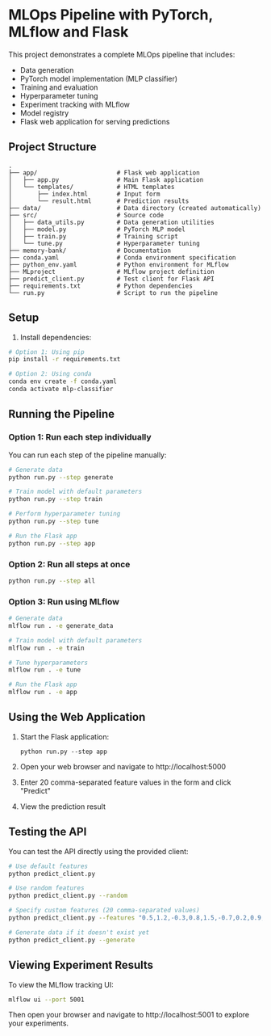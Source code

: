 # MLOps Pipeline with PyTorch, MLflow and Flask

This project demonstrates a complete MLOps pipeline that includes:
- Data generation
- PyTorch model implementation (MLP classifier)
- Training and evaluation
- Hyperparameter tuning
- Experiment tracking with MLflow
- Model registry
- Flask web application for serving predictions

## Project Structure

```
.
├── app/                      # Flask web application
│   ├── app.py                # Main Flask application
│   └── templates/            # HTML templates
│       ├── index.html        # Input form
│       └── result.html       # Prediction results
├── data/                     # Data directory (created automatically)
├── src/                      # Source code
│   ├── data_utils.py         # Data generation utilities
│   ├── model.py              # PyTorch MLP model
│   ├── train.py              # Training script
│   └── tune.py               # Hyperparameter tuning
├── memory-bank/              # Documentation
├── conda.yaml                # Conda environment specification
├── python_env.yaml           # Python environment for MLflow
├── MLproject                 # MLflow project definition
├── predict_client.py         # Test client for Flask API
├── requirements.txt          # Python dependencies
└── run.py                    # Script to run the pipeline
```

## Setup

1. Install dependencies:

```bash
# Option 1: Using pip
pip install -r requirements.txt

# Option 2: Using conda
conda env create -f conda.yaml
conda activate mlp-classifier
```

## Running the Pipeline

### Option 1: Run each step individually

You can run each step of the pipeline manually:

```bash
# Generate data
python run.py --step generate

# Train model with default parameters
python run.py --step train

# Perform hyperparameter tuning
python run.py --step tune

# Run the Flask app
python run.py --step app
```

### Option 2: Run all steps at once

```bash
python run.py --step all
```

### Option 3: Run using MLflow

```bash
# Generate data
mlflow run . -e generate_data

# Train model with default parameters
mlflow run . -e train

# Tune hyperparameters
mlflow run . -e tune

# Run the Flask app
mlflow run . -e app
```

## Using the Web Application

1. Start the Flask application:
   ```
   python run.py --step app
   ```

2. Open your web browser and navigate to http://localhost:5000

3. Enter 20 comma-separated feature values in the form and click "Predict"

4. View the prediction result

## Testing the API

You can test the API directly using the provided client:

```bash
# Use default features
python predict_client.py

# Use random features
python predict_client.py --random

# Specify custom features (20 comma-separated values)
python predict_client.py --features "0.5,1.2,-0.3,0.8,1.5,-0.7,0.2,0.9,-1.1,0.4,0.6,-0.5,1.0,-0.2,0.3,0.7,-0.9,1.3,-0.4,0.1"

# Generate data if it doesn't exist yet
python predict_client.py --generate
```

## Viewing Experiment Results

To view the MLflow tracking UI:

```bash
mlflow ui --port 5001
```

Then open your browser and navigate to http://localhost:5001 to explore your experiments. 